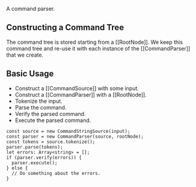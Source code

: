 A command parser.

Constructing a Command Tree
---------------------------

The command tree is stored starting from a [[RootNode]]. We keep
this command tree and re-use it with each instance of the
[[CommandParser]] that we create.


Basic Usage
-----------

* Construct a [[CommandSource]] with some input.
* Construct a [[CommandParser]] with a [[RootNode]].
* Tokenize the input.
* Parse the command.
* Verify the parsed command.
* Execute the parsed command.

```
const source = new CommandStringSource(input);
const parser = new CommandParser(source, rootNode);
const tokens = source.tokenize();
parser.parse(tokens);
let errors: Array<string> = [];
if (parser.verify(errors)) {
  parser.execute();
} else {
  // Do something about the errors.
}
```
